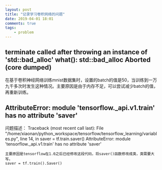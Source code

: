 ```yaml
---
layout: post
title: "记录学习卷积网络的问题"
date: 2019-04-01 18:01
comments: true
tags: 
	- problem
---
```


## terminate called after throwing an instance of 'std::bad_alloc' what(): std::bad_alloc Aborted (core dumped)

在基于卷积神经网络训练mnist数据集时，设置的batch的值是50，当训练到一万九千多次时发生这种情况。主要原因是由于内存不足，可以尝试减少batch的值，再重新训练。

## AttributeError: module 'tensorflow._api.v1.train' has no attribute 'saver'
问题描述：
Traceback (most recent call last):
File "/home/xiaonan/python_workspace/tensorflow/tensorflow_learning/variables.py", line 14, in <module>
    saver = tf.train.saver()
AttributeError: module 'tensorflow._api.v1.train' has no attribute 'saver'

```
主要原因是tensorflow在1.0之后已经修改这段代码，将saver()函数修改成类，类需要大写。
saver = tf.train().Saver()
```